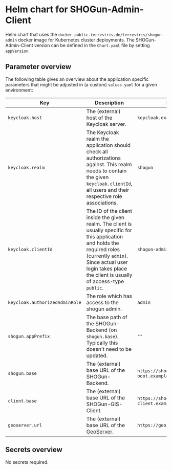 # Helm chart for SHOGun-Admin-Client

Helm chart that uses the `docker-public.terrestris.de/terrestris/shogun-admin` docker image for Kubernetes cluster deployments. The SHOGun-Admin-Client version can be defined in the `Chart.yaml` file by setting `appVersion`.

## Parameter overview

The following table gives an overview about the application specific parameters that might be adjusted in (a custom) `values.yaml` for a given environment:

| Key | Description | Default                             |
|-----|-------------|-------------------------------------|
| `keycloak.host` | The (external) host of the Keycloak server. | `keycloak.example.com`              |
| `keycloak.realm` | The Keycloak realm the application should check all authorizations against. This realm needs to contain the given `keycloak.clientId`, all users and their respective role associations. | `shogun`                            |
| `keycloak.clientId` | The ID of the client inside the given realm. The client is usually specific for this application and holds the required roles (currently `admin`). Since actual user login takes place the client is usually of access-type `public`. | `shogun-admin`                      |
| `keycloak.authorizedAdminRole` | The role which has access to the shogun admin. | `admin`                             |
| `shogun.appPrefix` | The base path of the SHOGun-Backend (on `shogun.base`). Typically this doesn't need to be updated. | `""`                                |
| `shogun.base` | The (external) base URL of the SHOGun-Backend. | `https://shogun-boot.example.com`   |
| `client.base` | The (external) base URL of the SHOGun-GIS-Client. | `https://shogun-client.example.com` |
| `geoserver.url` | The (external) base URL of the [GeoServer](https://github.com/geoserver/geoserver). | `https://geoserver.example.com`     |

## Secrets overview

No secrets required.
